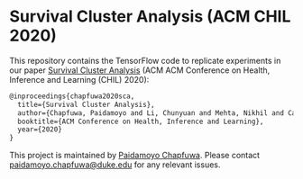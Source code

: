 # Survival Cluster Analysis (ACM CHIL 2020)

This repository contains the TensorFlow code to replicate experiments in our paper [Survival Cluster Analysis](https://arxiv.org/pdf/wip.pdf) (ACM ACM Conference on Health, Inference and Learning (CHIL) 2020):
```latex
@inproceedings{chapfuwa2020sca, 
  title={Survival Cluster Analysis},
  author={Chapfuwa, Paidamoyo and Li, Chunyuan and Mehta, Nikhil and Carin, Lawrence and Henao, Ricardo},
  booktitle={ACM Conference on Health, Inference and Learning},
  year={2020}
}
```
 
This project is maintained by [Paidamoyo Chapfuwa](https://github.com/paidamoyo). Please contact <paidamoyo.chapfuwa@duke.edu> for any relevant issues.
